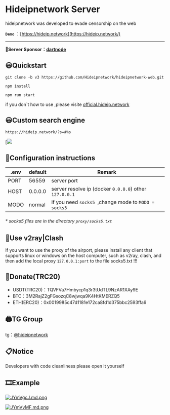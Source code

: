 # Hideipnetwork Server

hideipnetwork was developed to evade censorship on the web

**`Demo`** ：[https://hideip.network](https://hideip.network/)

---

**💨Server Sponsor：[dartnode](https://dartnode.com/)**

## 😃Quickstart

```
git clone -b v3 https://github.com/Hideipnetwork/hideipnetwork-web.git
```

```
npm install
```

```
npm run start
```

if you don`t how to use ,please visite [official.hideip.network](https://official.hideip.network/)

## 😃Custom search engine

```
https://hideip.network/?s=#%s
```

[![](https://camo.githubusercontent.com/a38de049efa1964658e34fa64fb1398353ec4083e52eba0aa9654603ed3d16d9/68747470733a2f2f7075626c69632e616973622e746f702f65303665386130656631613031386437623639343464663933366632613363312f487956554439532e706e67)

## 📃Configuration instructions

| .env | default | **Remark**                                               |
| ------ | --------- | ---------------------------------------------------------------- |
| PORT | 56559   | server port                                                    |
| HOST | 0.0.0.0 | server resolve ip (docker `0.0.0.0`) other `127.0.0.1` |
| MODO | normal  | if you need `socks5 `,change mode to `MODO = socks5`   |

###### * socks5 files are in the directory `proxy/socks5.txt`

## 🔨Use v2ray|Clash

If you want to use the proxy of the airport, please install any client that supports linux or windows on the host computer, such as v2ray, clash, and then add the local proxy `127.0.0.1:port` to the file socks5.txt !!!

## 💸Donate(TRC20)

* USDT(TRC20)：TQVFVa7Hmbycp1q3r3tUdTL9NzAR1XAy9E
* BTC：3M2RajZ2gFGsozqC8wjwqa9K4HtKMERZQ5
* ETH(ERC20)：0x0019985c47d1181e172ca8fd1d375bbc2593ffa6

## 🖨TG Group

tg：[@hideipnetwork](https://t.me/hideipnetwork/)

## 📋Notice

Developers with code cleanliness please open it yourself

## 🎞Example

[![JYmVgcJ.md.png](https://iili.io/JYmVgcJ.md.png)](https://freeimage.host/i/JYmVgcJ)

[![JYmVvMF.md.png](https://iili.io/JYmVvMF.md.png)](https://freeimage.host/i/JYmVvMF)
